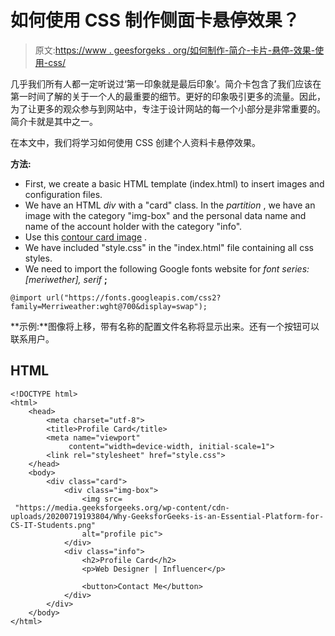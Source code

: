# 如何使用 CSS 制作侧面卡悬停效果？

> 原文:[https://www . geesforgeks . org/如何制作-简介-卡片-悬停-效果-使用-css/](https://www.geeksforgeeks.org/how-to-make-profile-card-hover-effect-using-css/)

几乎我们所有人都一定听说过‘第一印象就是最后印象’。简介卡包含了我们应该在第一时间了解的关于一个人的最重要的细节。更好的印象吸引更多的流量。因此，为了让更多的观众参与到网站中，专注于设计网站的每一个小部分是非常重要的。简介卡就是其中之一。

在本文中，我们将学习如何使用 CSS 创建个人资料卡悬停效果。

**方法:**

*   First, we create a basic HTML template (index.html) to insert images and configuration files.
*   We have an HTML *div* with a "card" class. In the *partition* , we have an image with the category "img-box" and the personal data name and name of the account holder with the category "info".
*   Use this [contour card image](https://media.geeksforgeeks.org/wp-content/cdn-uploads/20200719193804/Why-GeeksforGeeks-is-an-Essential-Platform-for-CS-IT-Students.png) .
*   We have included "style.css" in the "index.html" file containing all css styles.
*   We need to import the following Google fonts website for *font series: [meriwether], serif* **;**

```
@import url("https://fonts.googleapis.com/css2?family=Merriweather:wght@700&display=swap");
```

**示例:**图像将上移，带有名称的配置文件名称将显示出来。还有一个按钮可以联系用户。

## HTML

```
<!DOCTYPE html>
<html>
    <head>
        <meta charset="utf-8">
        <title>Profile Card</title>
        <meta name="viewport" 
             content="width=device-width, initial-scale=1">
        <link rel="stylesheet" href="style.css">
    </head>
    <body>
        <div class="card">
            <div class="img-box">
                <img src=
 "https://media.geeksforgeeks.org/wp-content/cdn-uploads/20200719193804/Why-GeeksforGeeks-is-an-Essential-Platform-for-CS-IT-Students.png" 
                alt="profile pic">
            </div>
            <div class="info">
                <h2>Profile Card</h2>
                <p>Web Designer | Influencer</p>

                <button>Contact Me</button>
            </div>
        </div>
    </body>
</html>
```